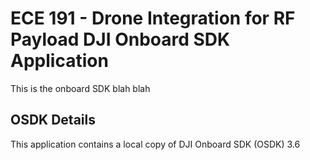 # ECE 191 - Drone Integration for RF Payload DJI Onboard SDK Application
This is the onboard SDK blah blah

## OSDK Details
This application contains a local copy of DJI Onboard SDK (OSDK) 3.6
